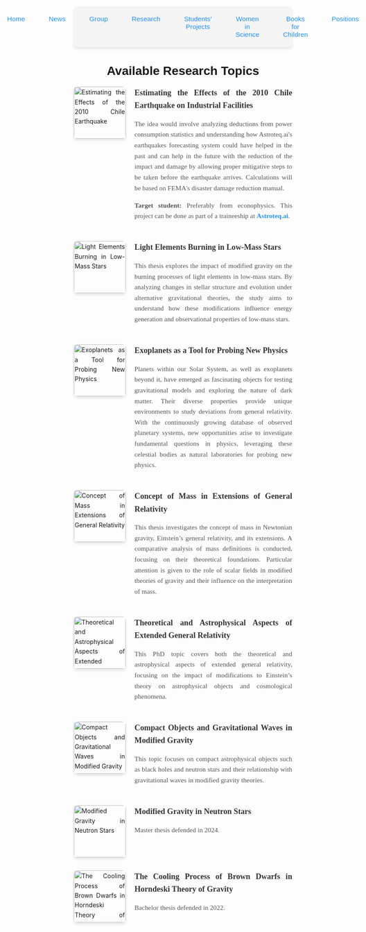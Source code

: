 

<nav style="background-color: #f4f4f4; padding: 10px; border-radius: 8px; box-shadow: 0 4px 6px rgba(0, 0, 0, 0.1);">
  <ul style="list-style: none; display: flex; justify-content: center; gap: 15px; padding: 0; margin: 0;">
    <li style="flex: 1; text-align: center;">
      <a href="{{ site.baseurl }}/" 
         style="text-decoration: none; color: #1e90ff; font-family: 'Arial', sans-serif; font-size: 1.1em; padding: 10px 20px; display: inline-block; border-radius: 6px; transition: background-color 0.3s;">
         Home
      </a>
    </li>
    <li style="flex: 1; text-align: center;">
      <a href="{{ site.baseurl }}/news/" 
         style="text-decoration: none; color: #1e90ff; font-family: 'Arial', sans-serif; font-size: 1.1em; padding: 10px 20px; display: inline-block; border-radius: 6px; transition: background-color 0.3s;">
         News
      </a>
    </li>
    <li style="flex: 1; text-align: center;">
      <a href="{{ site.baseurl }}/group/" 
         style="text-decoration: none; color: #1e90ff; font-family: 'Arial', sans-serif; font-size: 1.1em; padding: 10px 20px; display: inline-block; border-radius: 6px; transition: background-color 0.3s;">
         Group
      </a>
    </li>
    <li style="flex: 1; text-align: center;">
      <a href="{{ site.baseurl }}/research/" 
         style="text-decoration: none; color: #1e90ff; font-family: 'Arial', sans-serif; font-size: 1.1em; padding: 10px 20px; display: inline-block; border-radius: 6px; transition: background-color 0.3s;">
         Research
      </a>
    </li>
    <li style="flex: 1; text-align: center;">
      <a href="{{ site.baseurl }}/Students' projects/" 
         style="text-decoration: none; color: #1e90ff; font-family: 'Arial', sans-serif; font-size: 1.1em; padding: 10px 20px; display: inline-block; border-radius: 6px; transition: background-color 0.3s;">
         Students' Projects
      </a>
    </li>
    <li style="flex: 1; text-align: center;">
      <a href="{{ site.baseurl }}/women-in-science/" 
         style="text-decoration: none; color: #1e90ff; font-family: 'Arial', sans-serif; font-size: 1.1em; padding: 10px 20px; display: inline-block; border-radius: 6px; transition: background-color 0.3s;">
         Women in Science
      </a>
    </li>
    <li style="flex: 1; text-align: center;">
      <a href="{{ site.baseurl }}/books-for-children/" 
         style="text-decoration: none; color: #1e90ff; font-family: 'Arial', sans-serif; font-size: 1.1em; padding: 10px 20px; display: inline-block; border-radius: 6px; transition: background-color 0.3s;">
         Books for Children
      </a>
    </li>
    <li style="flex: 1; text-align: center;">
      <a href="{{ site.baseurl }}/positions/" 
         style="text-decoration: none; color: #1e90ff; font-family: 'Arial', sans-serif; font-size: 1.1em; padding: 10px 20px; display: inline-block; border-radius: 6px; transition: background-color 0.3s;">
         Positions
      </a>
    </li>
  </ul>
</nav>


<h1 style="text-align: center; font-family: 'Arial', sans-serif; font-size: 2em; margin-bottom: 20px;">Available Research Topics</h1>

<div style="display: flex; flex-direction: column; gap: 30px;">

  <!-- Bachelor Thesis Topic 1 -->
  <div style="display: flex; align-items: flex-start; gap: 20px; text-align: justify; line-height: 1.6;">
    <img src="{{ site.baseurl }}/assets/images/group/bachelor_thesis_1.jpg" alt="Estimating the Effects of the 2010 Chile Earthquake" 
         style="width: 120px; height: 120px; object-fit: cover; object-position: center; border-radius: 8px; box-shadow: 0 4px 6px rgba(0, 0, 0, 0.1);">
    <div>
      <p style="font-family: 'Georgia', serif; font-size: 1.3em; margin: 0; font-weight: bold; color: #333;">
        Estimating the Effects of the 2010 Chile Earthquake on Industrial Facilities
      </p>
      <p style="font-family: 'Georgia', serif; font-size: 1.1em; color: #555;">
        The idea would involve analyzing deductions from power consumption statistics and understanding how Astroteq.ai's earthquakes forecasting system could have helped in the past and can help in the future with the reduction of the impact and damage by allowing proper mitigative steps to be taken before the earthquake arrives. Calculations will be based on FEMA's disaster damage reduction manual.
      </p>
      <p style="font-family: 'Georgia', serif; font-size: 1.1em; color: #555;">
        <strong>Target student:</strong> Preferably from econophysics. This project can be done as part of a traineeship at <strong><a href="https://astroteq.ai/" target="_blank" style="color: #1e90ff; text-decoration: none; font-weight: bold;">Astroteq.ai</a></strong>.
      </p>
    </div>
  </div>

  <!-- Bachelor Thesis Topic 2 -->
  <div style="display: flex; align-items: flex-start; gap: 20px; text-align: justify; line-height: 1.6;">
    <img src="{{ site.baseurl }}/assets/images/group/bachelor_thesis_2.jpg" alt="Light Elements Burning in Low-Mass Stars" 
         style="width: 120px; height: 120px; object-fit: cover; object-position: center; border-radius: 8px; box-shadow: 0 4px 6px rgba(0, 0, 0, 0.1);">
    <div>
      <p style="font-family: 'Georgia', serif; font-size: 1.3em; margin: 0; font-weight: bold; color: #333;">
        Light Elements Burning in Low-Mass Stars
      </p>
      <p style="font-family: 'Georgia', serif; font-size: 1.1em; color: #555;">
        This thesis explores the impact of modified gravity on the burning processes of light elements in low-mass stars. By analyzing changes in stellar structure and evolution under alternative gravitational theories, the study aims to understand how these modifications influence energy generation and observational properties of low-mass stars.
      </p>
    </div>
  </div>

  <!-- Bachelor Thesis Topic 3 -->
  <div style="display: flex; align-items: flex-start; gap: 20px; text-align: justify; line-height: 1.6;">
    <img src="{{ site.baseurl }}/assets/images/group/bachelor_thesis_3.jpg" alt="Exoplanets as a Tool for Probing New Physics" 
         style="width: 120px; height: 120px; object-fit: cover; object-position: center; border-radius: 8px; box-shadow: 0 4px 6px rgba(0, 0, 0, 0.1);">
    <div>
      <p style="font-family: 'Georgia', serif; font-size: 1.3em; margin: 0; font-weight: bold; color: #333;">
        Exoplanets as a Tool for Probing New Physics
      </p>
      <p style="font-family: 'Georgia', serif; font-size: 1.1em; color: #555;">
        Planets within our Solar System, as well as exoplanets beyond it, have emerged as fascinating objects for testing gravitational models and exploring the nature of dark matter. Their diverse properties provide unique environments to study deviations from general relativity. With the continuously growing database of observed planetary systems, new opportunities arise to investigate fundamental questions in physics, leveraging these celestial bodies as natural laboratories for probing new physics.
      </p>
    </div>
  </div>

  <!-- Master Thesis Topic -->
  <div style="display: flex; align-items: flex-start; gap: 20px; text-align: justify; line-height: 1.6;">
    <img src="{{ site.baseurl }}/assets/images/group/master_thesis.jpg" alt="Concept of Mass in Extensions of General Relativity" 
         style="width: 120px; height: 120px; object-fit: cover; object-position: center; border-radius: 8px; box-shadow: 0 4px 6px rgba(0, 0, 0, 0.1);">
    <div>
      <p style="font-family: 'Georgia', serif; font-size: 1.3em; margin: 0; font-weight: bold; color: #333;">
        Concept of Mass in Extensions of General Relativity
      </p>
      <p style="font-family: 'Georgia', serif; font-size: 1.1em; color: #555;">
        This thesis investigates the concept of mass in Newtonian gravity, Einstein’s general relativity, and its extensions. A comparative analysis of mass definitions is conducted, focusing on their theoretical foundations. Particular attention is given to the role of scalar fields in modified theories of gravity and their influence on the interpretation of mass.
      </p>
    </div>
  </div>

  <!-- PhD Thesis Topic 1 -->
  <div style="display: flex; align-items: flex-start; gap: 20px; text-align: justify; line-height: 1.6;">
    <img src="{{ site.baseurl }}/assets/images/group/phd_thesis_1.jpg" alt="Theoretical and Astrophysical Aspects of Extended General Relativity" 
         style="width: 120px; height: 120px; object-fit: cover; object-position: center; border-radius: 8px; box-shadow: 0 4px 6px rgba(0, 0, 0, 0.1);">
    <div>
      <p style="font-family: 'Georgia', serif; font-size: 1.3em; margin: 0; font-weight: bold; color: #333;">
        Theoretical and Astrophysical Aspects of Extended General Relativity
      </p>
      <p style="font-family: 'Georgia', serif; font-size: 1.1em; color: #555;">
        This PhD topic covers both the theoretical and astrophysical aspects of extended general relativity, focusing on the impact of modifications to Einstein’s theory on astrophysical objects and cosmological phenomena.
      </p>
    </div>
  </div>

  <!-- PhD Thesis Topic 2 -->
  <div style="display: flex; align-items: flex-start; gap: 20px; text-align: justify; line-height: 1.6;">
    <img src="{{ site.baseurl }}/assets/images/group/phd_thesis_2.jpg" alt="Compact Objects and Gravitational Waves in Modified Gravity" 
         style="width: 120px; height: 120px; object-fit: cover; object-position: center; border-radius: 8px; box-shadow: 0 4px 6px rgba(0, 0, 0, 0.1);">
    <div>
      <p style="font-family: 'Georgia', serif; font-size: 1.3em; margin: 0; font-weight: bold; color: #333;">
        Compact Objects and Gravitational Waves in Modified Gravity
      </p>
      <p style="font-family: 'Georgia', serif; font-size: 1.1em; color: #555;">
        This topic focuses on compact astrophysical objects such as black holes and neutron stars and their relationship with gravitational waves in modified gravity theories.
      </p>
    </div>
  </div>

  <!-- Completed Thesis Topic 1 -->
  <div style="display: flex; align-items: flex-start; gap: 20px; text-align: justify; line-height: 1.6;">
    <img src="{{ site.baseurl }}/assets/images/group/completed_thesis_1.jpg" alt="Modified Gravity in Neutron Stars" 
         style="width: 120px; height: 120px; object-fit: cover; object-position: center; border-radius: 8px; box-shadow: 0 4px 6px rgba(0, 0, 0, 0.1);">
    <div>
      <p style="font-family: 'Georgia', serif; font-size: 1.3em; margin: 0; font-weight: bold; color: #333;">
        Modified Gravity in Neutron Stars
      </p>
      <p style="font-family: 'Georgia', serif; font-size: 1.1em; color: #555;">
        Master thesis defended in 2024.
      </p>
    </div>
  </div>

  <!-- Completed Thesis Topic 2 -->
  <div style="display: flex; align-items: flex-start; gap: 20px; text-align: justify; line-height: 1.6;">
    <img src="{{ site.baseurl }}/assets/images/group/completed_thesis_2.jpg" alt="The Cooling Process of Brown Dwarfs in Horndeski Theory of Gravity" 
         style="width: 120px; height: 120px; object-fit: cover; object-position: center; border-radius: 8px; box-shadow: 0 4px 6px rgba(0, 0, 0, 0.1);">
    <div>
      <p style="font-family: 'Georgia', serif; font-size: 1.3em; margin: 0; font-weight: bold; color: #333;">
        The Cooling Process of Brown Dwarfs in Horndeski Theory of Gravity
      </p>
      <p style="font-family: 'Georgia', serif; font-size: 1.1em; color: #555;">
        Bachelor thesis defended in 2022.
      </p>
    </div>
  </div>

</div>


